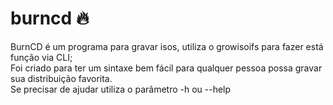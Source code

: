 # burncd :fire:

BurnCD é um programa para gravar isos, utiliza o growisoifs para fazer está função via CLI;<br>
Foi criado para ter um sintaxe bem fácil para qualquer pessoa possa gravar sua distribuição favorita.<br>
Se precisar de ajudar utiliza o parâmetro -h ou --help<br>

